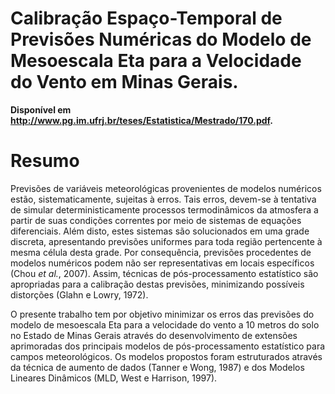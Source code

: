 # Calibração Espaço-Temporal de Previsões Numéricas do Modelo de Mesoescala Eta para a Velocidade do Vento em Minas Gerais.
**Disponível em http://www.pg.im.ufrj.br/teses/Estatistica/Mestrado/170.pdf.**

# Resumo

Previsões de variáveis meteorológicas provenientes de modelos numéricos estão, sistematicamente, sujeitas à erros. 
Tais erros, devem-se à tentativa de simular deterministicamente processos termodinâmicos da atmosfera a partir de suas 
condições correntes por meio de sistemas de equações diferenciais. Além disto, estes sistemas são solucionados em uma 
grade discreta, apresentando previsões uniformes para toda região pertencente à mesma célula desta grade. 
Por consequência, previsões procedentes de modelos numéricos podem não ser representativas em locais específicos (Chou *et al.*, 2007).
Assim, técnicas de pós-processamento estatístico são apropriadas para a calibração destas previsões, minimizando possíveis 
distorções (Glahn e Lowry, 1972).

O presente trabalho tem por objetivo minimizar os erros das previsões do modelo de mesoescala Eta para a velocidade 
do vento a 10 metros do solo no Estado de Minas Gerais através do desenvolvimento de extensões aprimoradas dos 
principais modelos de pós-processamento estatístico para campos meteorológicos. Os modelos propostos foram estruturados 
através da técnica de aumento de dados (Tanner e Wong, 1987) e dos Modelos Lineares Dinâmicos (MLD, West e Harrison, 1997).
